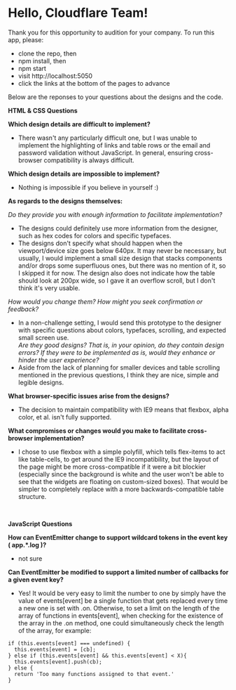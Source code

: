# Hello, Cloudflare Team!

Thank you for this opportunity to audition for your company. To run this app, please: 
  * clone the repo, then 
  * npm install, then
  * npm start
  * visit http://localhost:5050
  * click the links at the bottom of the pages to advance
  
Below are the reponses to your questions about the designs and the code.

**HTML & CSS Questions**

**Which design details are difficult to implement?**
  * There wasn't any particularly difficult one, but I was unable to implement the highlighting of links and table rows or the email and password validation without JavaScript. In general, ensuring cross-browser compatibility is always difficult.<br/>

**Which design details are impossible to implement?**
 * Nothing is impossible if you believe in yourself :) <br/>
 
**As regards to the designs themselves:** <br/>

  *Do they provide you with enough information to facilitate implementation?*
  * The designs could definitely use more information from the designer, such as hex codes for colors and specific typefaces.
  * The designs don't specify what should happen when the viewport/device size goes below 640px. It may never be necessary, but usually, I would implement a small size design that stacks components and/or drops some superfluous ones, but there was no mention of it, so I skipped it for now. The design also does not indicate how the table should look at 200px wide, so I gave it an overflow scroll, but I don't think it's very usable.<br/>
  
  *How would you change them? How might you seek confirmation or feedback?*
   * In a non-challenge setting, I would send this prototype to the designer with specific questions about colors, typefaces, scrolling, and expected small screen use. <br/>
  *Are they good designs? That is, in your opinion, do they contain design errors? If they were to be implemented as is, would they enhance or hinder the user experience?*
  * Aside from the lack of planning for smaller devices and table scrolling mentioned in the previous questions, I think they are nice, simple and legible designs.<br/>

**What browser-specific issues arise from the designs?**
 * The decision to maintain compatibility with IE9 means that flexbox, alpha color, et al. isn't fully supported. <br/>
 
**What compromises or changes would you make to facilitate cross-browser implementation?**
 * I chose to use flexbox with a simple polyfill, which tells flex-items to act like table-cells, to get around the IE9 incompatibility, but the layout of the page might be more cross-compatible if it were a bit blockier (especially since the background is white and the user won't be able to see that the widgets are floating on custom-sized boxes). That would be simpler to completely replace with a more backwards-compatible table structure. <br/>
<br/>
  
**JavaScript Questions**


**How can EventEmitter change to support wildcard tokens in the event key ( app.*.log )?**
* not sure


**Can EventEmitter be modified to support a limited number of callbacks for a given event key?**
* Yes! It would be very easy to limit the number to one by simply have the value of events[event] be a single function that gets replaced every time a new one is set with .on. Otherwise, to set a limit on the length of the array of functions in events[event], when checking for the existence of the array in the .on method, one could simultaneously check the length of the array, for example:
```  
if (this.events[event] === undefined) {
  this.events[event] = [cb];
} else if (this.events[event] && this.events[event] < X){
  this.events[event].push(cb);
} else {
  return 'Too many functions assigned to that event.'
}
```
